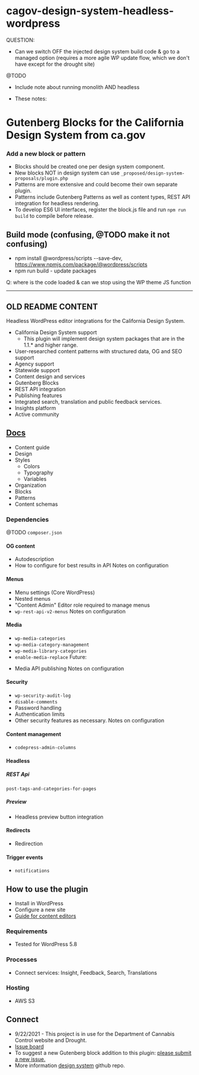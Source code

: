 # cagov-design-system-headless-wordpress

QUESTION:
* Can we switch OFF the injected design system build code & go to a managed option (requires a more agile WP update flow, which we don't have except for the drought site)

@TODO
- Include note about running monolith AND headless

- These notes:
# Gutenberg Blocks for the California Design System from ca.gov
### Add a new block or pattern
* Blocks should be created one per design system component. 
* New blocks NOT in design system can use `_proposed/design-system-proposals/plugin.php`
* Patterns are more extensive and could become their own separate plugin. 
* Patterns include Gutenberg Patterns as well as content types, REST API integration for headless rendering. 
* To develop ES6 UI interfaces, register the block.js file and run `npm run build` to compile before release.

## Build mode (confusing, @TODO make it not confusing)
- npm install @wordpress/scripts --save-dev, https://www.npmjs.com/package/@wordpress/scripts
- npm run build - update packages

Q: where is the code loaded & can we stop using the WP theme JS function 


---
## OLD README CONTENT

Headless WordPress editor integrations for the California Design System.

* California Design System support
    * This plugin will implement design system packages that are in the 1.1.* and higher range.
* User-researched content patterns with structured data, OG and SEO support
* Agency support
* Statewide support
* Content design and services
* Gutenberg Blocks
* REST API integration
* Publishing features
* Integrated search, translation and public feedback services.
* Insights platform
* Active community

## [Docs]()
* Content guide
* Design 
* Styles
    * Colors
    * Typography
    * Variables
* Organization
* Blocks
* Patterns
* Content schemas

### Dependencies
@TODO `composer.json`

#### OG content
* Autodescription
* How to configure for best results in API
Notes on configuration

#### Menus
* Menu settings (Core WordPress)
* Nested menus
* "Content Admin" Editor role required to manage menus
* `wp-rest-api-v2-menus`
Notes on configuration

#### Media
* `wp-media-categories`
* `wp-media-category-management`
* `wp-media-library-categories`
* `enable-media-replace`
Future:
- Media API publishing
Notes on configuration

#### Security
* `wp-security-audit-log`
* `disable-comments`
* Password handling
* Authentication limits
* Other security features as necessary.
Notes on configuration

#### Content management
* `codepress-admin-columns`

#### Headless 
##### REST Api
`post-tags-and-categories-for-pages`

##### Preview
* Headless preview button integration

#### Redirects
* Redirection

#### Trigger events
* `notifications`

## How to use the plugin

* Install in WordPress
* Configure a new site
* [Guide for content editors]()

### Requirements
* Tested for WordPress 5.8

### Processes
* Connect services: Insight, Feedback, Search, Translations

### Hosting
* AWS S3

## Connect
* 9/22/2021 - This project is in use for the Department of Cannabis Control website and Drought.
* [Issue board](https://github.com/orgs/cagov/projects/11)
* To suggest a new Gutenberg block addition to this plugin: [please submit a new issue.]()
* More information [design system](https://github.com/cagov/design-system) github repo.

